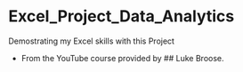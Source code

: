 # Excel_Project_Data_Analytics
 Demostrating my Excel skills with this Project
- From the YouTube course provided by ## Luke Broose.
